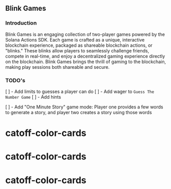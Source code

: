 ## Blink Games

### Introduction

Blink Games is an engaging collection of two-player games powered by the Solana Actions SDK. Each
game is crafted as a unique, interactive blockchain experience, packaged as shareable blockchain
actions, or "blinks." These blinks allow players to seamlessly challenge friends, compete in
real-time, and enjoy a decentralized gaming experience directly on the blockchain. Blink Games
brings the thrill of gaming to the blockchain, making play sessions both shareable and secure.

### TODO's

[ ] - Add limits to guesses a player can do 
[ ] - Add wager to `Guess The Number Game`
[ ] - Add hints

[ ] - Add "One Minute Story" game mode: Player one provides a few words to generate a story, and player two creates a story using those words
# catoff-color-cards
# catoff-color-cards
# catoff-color-cards
